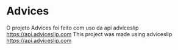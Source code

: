 # Advices

O projeto Advices foi feito com uso da api adviceslip https://api.adviceslip.com
This project was made using adviceslip https://api.adviceslip.com
